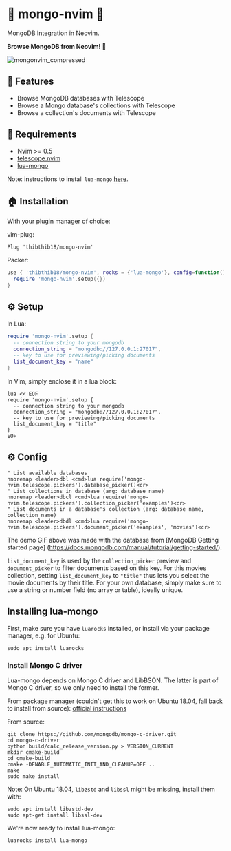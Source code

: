 # 🌿 mongo-nvim 🌿
MongoDB Integration in Neovim.

**Browse MongoDB from Neovim! 🔎**

![mongonvim_compressed](https://user-images.githubusercontent.com/37300147/136668005-94f82166-20d3-484e-8868-4c1446a85689.gif)

## 🤩 Features
- Browse MongoDB databases with Telescope
- Browse a Mongo database's collections with Telescope
- Browse a collection's documents with Telescope

## 🦒 Requirements

- Nvim >= 0.5
- [telescope.nvim](https://github.com/nvim-telescope/telescope.nvim)
- [lua-mongo](https://github.com/neoxic/lua-mongo)

Note: instructions to install `lua-mongo` [here](#installing-lua-mongo).

## 🏠 Installation

With your plugin manager of choice:

vim-plug:
```vim
Plug 'thibthib18/mongo-nvim'
```
Packer:
```lua
use { 'thibthib18/mongo-nvim', rocks = {'lua-mongo'}, config=function()
  require 'mongo-nvim'.setup({})
}
```

## ⚙️  Setup

In Lua:
```lua
require 'mongo-nvim'.setup {
  -- connection string to your mongodb
  connection_string = "mongodb://127.0.0.1:27017",
  -- key to use for previewing/picking documents
  list_document_key = "name"
}
```

In Vim, simply enclose it in a lua block:
```vim
lua << EOF
require 'mongo-nvim'.setup {
  -- connection string to your mongodb
  connection_string = "mongodb://127.0.0.1:27017",
  -- key to use for previewing/picking documents
  list_document_key = "title"
}
EOF
```

## ⚙️  Config

```vim
" List available databases
nnoremap <leader>dbl <cmd>lua require('mongo-nvim.telescope.pickers').database_picker()<cr>
" List collections in database (arg: database name)
nnoremap <leader>dbcl <cmd>lua require('mongo-nvim.telescope.pickers').collection_picker('examples')<cr>
" List documents in a database's collection (arg: database name, collection name)
nnoremap <leader>dbdl <cmd>lua require('mongo-nvim.telescope.pickers').document_picker('examples', 'movies')<cr>
```

The demo GIF above was made with the database from [MongoDB Getting started page] (https://docs.mongodb.com/manual/tutorial/getting-started/).

`list_document_key` is used by the `collection_picker` preview and `document_picker` to filter documents based on this key. For this movies collection, setting `list_document_key` to `"title"` thus lets you select the movie documents by their title. For your own database, simply make sure to use a string or number field (no array or table), ideally unique.

## Installing lua-mongo
First, make sure you have `luarocks` installed, or install via your package manager, e.g. for Ubuntu:

```sudo apt install luarocks```


### Install Mongo C driver
Lua-mongo depends on Mongo C driver and LibBSON. The latter is part of Mongo C driver, so we only need to install the former.

From package manager (couldn't get this to work on Ubuntu 18.04, fall back to install from source):
[official instructions](http://mongoc.org/libmongoc/current/installing.html#install-libmongoc-with-a-package-manager)

From source:

```shell
git clone https://github.com/mongodb/mongo-c-driver.git
cd mongo-c-driver
python build/calc_release_version.py > VERSION_CURRENT
mkdir cmake-build
cd cmake-build
cmake -DENABLE_AUTOMATIC_INIT_AND_CLEANUP=OFF ..
make
sudo make install
```

Note: On Ubuntu 18.04, `libzstd` and `libssl` might be missing, install them with:

```shell
sudo apt install libzstd-dev
sudo apt-get install libssl-dev
```

We're now ready to install lua-mongo:

```luarocks install lua-mongo```

